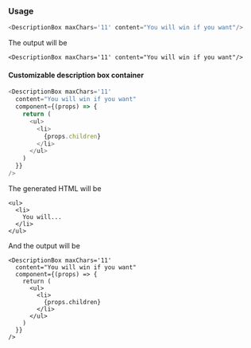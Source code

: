 ### Usage
```javascript
<DescriptionBox maxChars='11' content="You will win if you want"/>
```
The output will be
```react
<DescriptionBox maxChars='11' content="You will win if you want"/>
```

#### Customizable description box container
```javascript
<DescriptionBox maxChars='11'
  content="You will win if you want"
  component={(props) => {
    return (
      <ul>
        <li>
          {props.children}
        </li>
      </ul>
    )
  }}
/>
```
The generated HTML will be
```
<ul>
  <li>
    You will...
  </li>
</ul>
```
And the output will be
```react
<DescriptionBox maxChars='11'
  content="You will win if you want"
  component={(props) => {
    return (
      <ul>
        <li>
          {props.children}
        </li>
      </ul>
    )
  }}
/>
```
